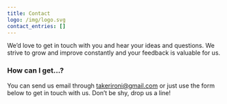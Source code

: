 ```yaml
---
title: Contact
logo: /img/logo.svg
contact_entries: []
---
```

We’d love to get in touch with you and hear your ideas and
questions. We strive to grow and improve constantly and your feedback
is valuable for us.

<h3 class="f4 b lh-title mb2">How can I get…?</h3>

You can send us email through takerironi@gmail.com or just use the form below to get in touch with us. Don’t be shy, drop us a line!